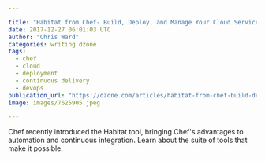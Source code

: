 ```yaml
---

title: "Habitat from Chef- Build, Deploy, and Manage Your Cloud Services"
date: 2017-12-27 06:01:03 UTC
author: "Chris Ward"
categories: writing dzone
tags:
  - chef
  - cloud
  - deployment
  - continuous delivery
  - devops
publication_url: "https://dzone.com/articles/habitat-from-chef-build-deploy-and-manage-your-clo"
image: images/7625905.jpeg

---
```

Chef recently introduced the Habitat tool, bringing Chef's advantages to automation and continuous integration. Learn about the suite of tools that make it possible.

